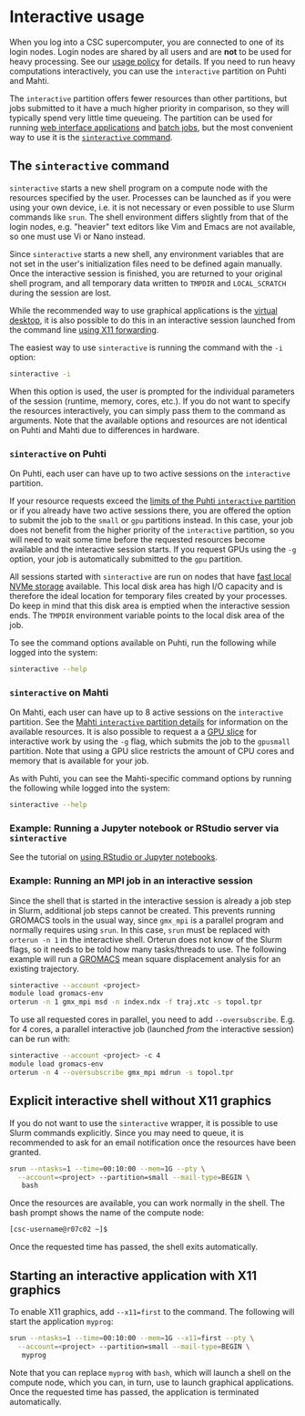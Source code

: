 # Interactive usage

When you log into a CSC supercomputer, you are connected to one of its login
nodes. Login nodes are shared by all users and are **not** to be used for
heavy processing. See our [usage policy] for details. If you need to run heavy
computations interactively, you can use the `interactive` partition on Puhti
and Mahti.

The `interactive` partition offers fewer resources than other partitions, but
jobs submitted to it have a much higher priority in comparison, so they will
typically spend very little time queueing. The partition can be used for
running [web interface applications] and [batch jobs], but the most convenient
way to use it is the [`sinteractive` command](#the-sinteractive-command).

## The `sinteractive` command

`sinteractive` starts a new shell program on a compute node with the resources
specified by the user. Processes can be launched as if you were using your own
device, i.e. it is not necessary or even possible to use Slurm commands like
`srun`. The shell environment differs slightly from that of the login nodes,
e.g. "heavier" text editors like Vim and Emacs are not available, so one must
use Vi or Nano instead.

Since `sinteractive` starts a new shell, any environment variables that are
not set in the user's initialization files need to be defined again manually.
Once the interactive session is finished, you are returned to your original
shell program, and all temporary data written to `TMPDIR` and `LOCAL_SCRATCH`
during the session are lost.

While the recommended way to use graphical applications is the
[virtual desktop](../webinterface/desktop.md), it is also possible to do this
in an interactive session launched from the command line
[using X11 forwarding](#starting-an-interactive-application-with-x11-graphics).

The easiest way to use `sinteractive` is running the command with the `-i`
option:

```bash
sinteractive -i
```

When this option is used, the user is prompted for the individual parameters
of the session (runtime, memory, cores, etc.). If you do not want to specify
the resources interactively, you can simply pass them to the command as
arguments. Note that the available options and resources are not identical on
Puhti and Mahti due to differences in hardware.

### `sinteractive` on Puhti

On Puhti, each user can have up to two active sessions on the `interactive`
partition.

If your resource requests exceed the
[limits of the Puhti `interactive` partition](./batch-job-partitions.md#puhti-interactive-partition)
or if you already have two active sessions there, you are offered the option
to submit the job to the `small` or `gpu` partitions instead. In this case,
your job does not benefit from the higher priority of the `interactive`
partition, so you will need to wait some time before the requested resources
become available and the interactive session starts. If you request GPUs using
the `-g` option, your job is automatically submitted to the `gpu` partition.

All sessions started with `sinteractive` are run on nodes that have
[fast local NVMe storage] available. This local disk area has high I/O
capacity and is therefore the ideal location for temporary files created by
your processes. Do keep in mind that this disk area is emptied when the
interactive session ends. The `TMPDIR` environment variable points to the
local disk area of the job. 

To see the command options available on Puhti, run the following while
logged into the system:

```bash
sinteractive --help
```

### `sinteractive` on Mahti

On Mahti, each user can have up to 8 active sessions on the `interactive`
partition. See the 
[Mahti `interactive` partition details](./batch-job-partitions.md#mahti-interactive-partition)
for information on the available resources. It is also possible to request a
a [GPU slice](./batch-job-partitions.md#gpu-slices) for interactive work by
using the `-g` flag, which submits the job to the `gpusmall` partition. Note
that using a GPU slice restricts the amount of CPU cores and memory that is
available for your job.

As with Puhti, you can see the Mahti-specific command options by running the
following while logged into the system:

```bash
sinteractive --help
```

### Example: Running a Jupyter notebook or RStudio server via `sinteractive`

See the tutorial on
[using RStudio or Jupyter notebooks](../../support/tutorials/rstudio-or-jupyter-notebooks.md).

### Example: Running an MPI job in an interactive session

Since the shell that is started in the interactive session is already a job
step in Slurm, additional job steps cannot be created. This prevents running
GROMACS tools in the usual way, since `gmx_mpi` is a parallel program and
normally requires using `srun`. In this case, `srun` must be replaced with
`orterun -n 1` in the interactive shell. Orterun does not know of the Slurm
flags, so it needs to be told how many tasks/threads to use. The following
example will run a [GROMACS](../../apps/gromacs.md) mean square displacement
analysis for an existing trajectory.

```bash
sinteractive --account <project>
module load gromacs-env
orterun -n 1 gmx_mpi msd -n index.ndx -f traj.xtc -s topol.tpr
```

To use all requested cores in parallel, you need to add `--oversubscribe`.
E.g. for 4 cores, a parallel interactive job
(launched *from* the interactive session) can be run with:

```bash
sinteractive --account <project> -c 4
module load gromacs-env
orterun -n 4 --oversubscribe gmx_mpi mdrun -s topol.tpr
```

## Explicit interactive shell without X11 graphics

If you do not want to use the `sinteractive` wrapper, it is possible to use
Slurm commands explicitly. Since you may need to queue, it is recommended to
ask for an email notification once the resources have been granted. 

```bash
srun --ntasks=1 --time=00:10:00 --mem=1G --pty \
  --account=<project> --partition=small --mail-type=BEGIN \
   bash
```

Once the resources are available, you can work normally in the shell. The
bash prompt shows the name of the compute node:

```bash
[csc-username@r07c02 ~]$
```

Once the requested time has passed, the shell exits automatically.

## Starting an interactive application with X11 graphics

To enable X11 graphics, add `--x11=first` to the command.
The following will start the application `myprog`: 

```bash
srun --ntasks=1 --time=00:10:00 --mem=1G --x11=first --pty \
  --account=<project> --partition=small --mail-type=BEGIN \
   myprog
```

Note that you can replace `myprog` with `bash`, which will launch a shell
on the compute node, which you can, in turn, use to launch graphical
applications. Once the requested time has passed, the application is
terminated automatically.

<!-- Links -->
[batch jobs]: ./getting-started.md
[fast local NVMe storage]: ../disk.md#compute-nodes-with-local-ssd-nvme-disks
[usage policy]: ../usage-policy.md#login-nodes
[web interface applications]: ../webinterface/apps.md
<!-- Links -->
